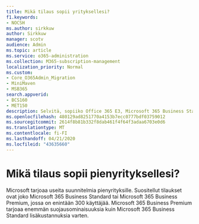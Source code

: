 ```yaml
---
title: Mikä tilaus sopii yrityksellesi?
f1.keywords:
- NOCSH
ms.author: sirkkuw
author: Sirkkuw
manager: scotv
audience: Admin
ms.topic: article
ms.service: o365-administration
ms.collection: M365-subscription-management
localization_priority: Normal
ms.custom:
- Core_O365Admin_Migration
- MiniMaven
- MSB365
search.appverid:
- BCS160
- MET150
description: Selvitä, sopiiko Office 365 E3, Microsoft 365 Business Standard tai Microsoft 365 Business Premium yrityksellesi.
ms.openlocfilehash: 480129ad8251770a4153b7ecc0777bdf03759012
ms.sourcegitcommit: 2614f8b81b332f8dab461f4f64f3adaa6703e0d6
ms.translationtype: MT
ms.contentlocale: fi-FI
ms.lasthandoff: 04/21/2020
ms.locfileid: "43635660"
---
```

# <a name="what-subscription-is-right-for-your-small-business"></a>Mikä tilaus sopii pienyrityksellesi?

Microsoft tarjoaa useita suunnitelmia pienyrityksille. Suositellut tilaukset ovat joko Microsoft 365 Business Standard tai Microsoft 365 Business Premium, jossa on enintään 300 käyttäjää. Microsoft 365 Business Premium tarjoaa enemmän suojausominaisuuksia kuin Microsoft 365 Business Standard lisäkustannuksia varten.
